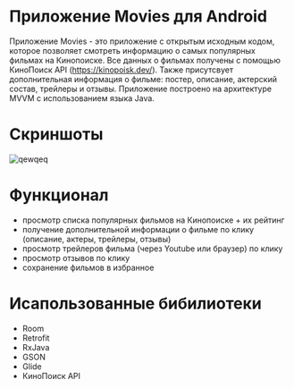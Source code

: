 # Приложение Movies для Android

Приложение Movies - это приложение с открытым исходным кодом, которое позволяет смотреть информацию о самых популярных фильмах на Кинопоиске. 
Все данных о фильмах получены с помощью КиноПоиск API (https://kinopoisk.dev/).
Также присутсвует дополнительная информация о фильме: постер, описание, актерский состав, трейлеры и отзывы. 
Приложение построено на архитектуре MVVM с использованием языка Java.

# Скриншоты
![qewqeq](https://user-images.githubusercontent.com/82594290/195613074-0fb65843-7e5c-4c0c-94e5-2d9feff769d3.png)

# Функционал
- просмотр списка популярных фильмов на Кинопоиске + их рейтинг
- получение дополнительной информации о фильме по клику (описание, актеры, трейлеры, отзывы)
- просмотр трейлеров фильма (через Youtube или браузер) по клику
- просмотр отзывов по клику
- сохранение фильмов в избранное

# Исапользованные бибилиотеки
- Room
- Retrofit
- RxJava
- GSON
- Glide
- КиноПоиск API
